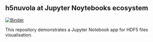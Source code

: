 ## h5nuvola at Jupyter Noytebooks ecosystem

[![Binder](https://mybinder.org/badge_logo.svg)](https://mybinder.org/v2/gh/carlosesreis/h5nuvola-notebook-demo/master?urlpath=%2Fapps%2Fh5nuvola.ipynb)

This repository demonstrates a Jupyter Notebook app for HDF5 files visualisation. 